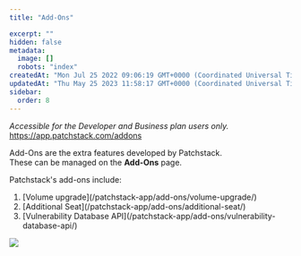 ```yaml
---
title: "Add-Ons"

excerpt: ""
hidden: false
metadata: 
  image: []
  robots: "index"
createdAt: "Mon Jul 25 2022 09:06:19 GMT+0000 (Coordinated Universal Time)"
updatedAt: "Thu May 25 2023 11:58:17 GMT+0000 (Coordinated Universal Time)"
sidebar:
  order: 8
---
```

_Accessible for the Developer and Business plan users only._  
<https://app.patchstack.com/addons>

Add-Ons are the extra features developed by Patchstack.  
These can be managed on the **Add-Ons** page.

Patchstack's add-ons include:

<ol>

<li>[Volume upgrade](/patchstack-app/add-ons/volume-upgrade/)</li>
<li>[Additional Seat](/patchstack-app/add-ons/additional-seat/)</li>
<li>[Vulnerability Database API](/patchstack-app/add-ons/vulnerability-database-api/)</li>
</ol>

![](@images/fe10500-small-Patchstack_Add-ons.png)
